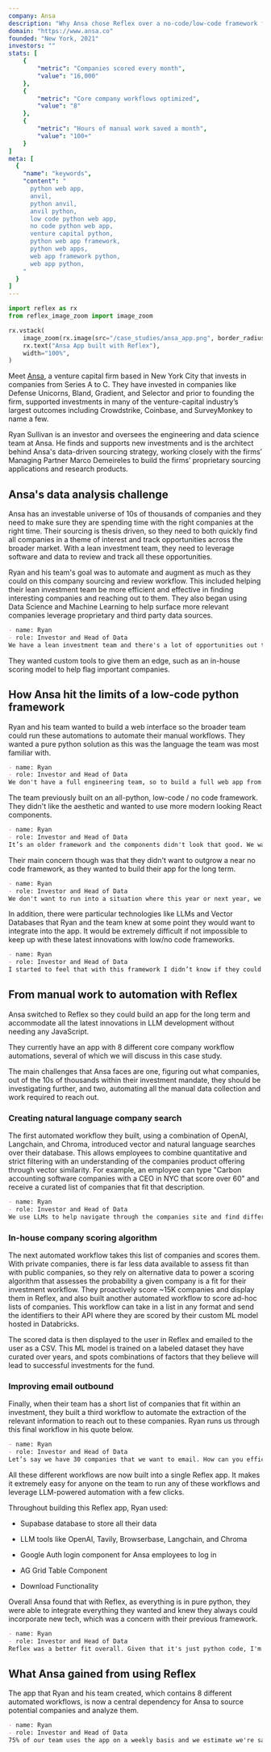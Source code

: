 ```yaml
---
company: Ansa
description: "Why Ansa chose Reflex over a no-code/low-code framework for their workflow automations"
domain: "https://www.ansa.co"
founded: "New York, 2021"
investors: ""
stats: [
    {
        "metric": "Companies scored every month",
        "value": "16,000"
    },
    {
        "metric": "Core company workflows optimized",
        "value": "8"
    },
    {
        "metric": "Hours of manual work saved a month",
        "value": "100+"
    }
]
meta: [
  {
    "name": "keywords",
    "content": "
      python web app,
      anvil,
      python anvil,
      anvil python,
      low code python web app,
      no code python web app,
      venture capital python,
      python web app framework,
      python web apps,
      web app framework python,
      web app python,
    "
  }
]
---
```


```python exec
import reflex as rx
from reflex_image_zoom import image_zoom
```

```python eval
rx.vstack(
    image_zoom(rx.image(src="/case_studies/ansa_app.png", border_radius="10px", alt="Ansa App")),
    rx.text("Ansa App built with Reflex"),
    width="100%",
)
```

Meet [Ansa](www.ansa.co), a venture capital firm based in New York City that invests in companies from Series A to C. They have invested in companies like Defense Unicorns, Bland, Gradient, and Selector and prior to founding the firm, supported investments in many of the venture-capital industry’s largest outcomes including Crowdstrike, Coinbase, and SurveyMonkey to name a few.

Ryan Sullivan is an investor and oversees the engineering and data science team at Ansa. He finds and supports new investments and is the architect behind Ansa's data-driven sourcing strategy, working closely with the firms’ Managing Partner Marco Demeireles to build the firms’ proprietary sourcing applications and research products.


## Ansa's data analysis challenge

Ansa has an investable universe of 10s of thousands of companies and they need to make sure they are spending time with the right companies at the right time. Their sourcing is thesis driven, so they need to both quickly find all companies in a theme of interest and track opportunities across the broader market. With a lean investment team, they need to leverage software and data to review and track all these opportunities.

Ryan and his team's goal was to automate and augment as much as they could on this company sourcing and review workflow. This included helping their lean investment team be more efficient and effective in finding interesting companies and reaching out to them. They also began using Data Science and Machine Learning to help surface more relevant companies leverage proprietary and third party data sources. 

```md quote
- name: Ryan
- role: Investor and Head of Data
We have a lean investment team and there's a lot of opportunities out there, so we're trying to automate as much as we can on the workflow side to help our team be efficient and research, review, and reach out to as many companies as possible.
```

They wanted custom tools to give them an edge, such as an in-house scoring model to help flag important companies.


## How Ansa hit the limits of a low-code python framework

Ryan and his team wanted to build a web interface so the broader team could run these automations to automate their manual workflows. They wanted a pure python solution as this was the language the team was most familiar with. 

```md quote
- name: Ryan
- role: Investor and Head of Data
We don't have a full engineering team, so to build a full web app from scratch seemed like a lot to manage. In addition, our team is mostly data engineers / analysts so we are far more comfortable with Python than JavaScript.
```

The team previously built on an all-python, low-code / no code framework. They didn't like the aesthetic and wanted to use more modern looking React components.

```md quote
- name: Ryan
- role: Investor and Head of Data
It’s an older framework and the components didn't look that good. We wanted to use react components and just make it look a little bit more modern.
```

Their main concern though was that they didn't want to outgrow a near no code framework, as they wanted to build their app for the long term.


```md quote
- name: Ryan
- role: Investor and Head of Data
We don't want to run into a situation where this year or next year, we want to add more functionality that this low code framework doesn't have and we're not able to integrate it. Additionally, the rate of improvement and development velocity from the Reflex team gave us confidence that their offering would continue to improve over time. We're building this for the long term and we want to make sure we both have the flexibility to not outgrow it and are working with the best out there. 
```

In addition, there were particular technologies like LLMs and Vector Databases that Ryan and the team knew at some point they would want to integrate into the app. It would be extremely difficult if not impossible to keep up with these latest innovations with low/no code frameworks.


```md quote
- name: Ryan
- role: Investor and Head of Data
I started to feel that with this framework I didn’t know if they could keep up with the pace of new developments with LLMs. They abstract a lot of the backend, so it's difficult to install third party libaries and you don't have full control over the database. For example some of the newer stuff we do with vector databases, embeddings models, or LLMs would be harder to do with this framework as we'd have to move off their native database.
```


## From manual work to automation with Reflex

Ansa switched to Reflex so they could build an app for the long term and accommodate all the latest innovations in LLM development without needing any JavaScript.

They currently have an app with 8 different core company workflow automations, several of which we will discuss in this case study. 

The main challenges that Ansa faces are one, figuring out what companies, out of the 10s of thousands within their investment mandate, they should be investigating further, and two, automating all the manual data collection and work required to reach out.


### Creating natural language company search 

The first automated workflow they built, using a combination of OpenAI, Langchain, and Chroma, introduced vector and natural language searches over their database. This allows employees to combine quantitative and strict filtering with an understanding of the companies product offering through vector similarity. For example, an employee can type "Carbon accounting software companies with a CEO in NYC that score over 60" and receive a curated list of companies that fit that description.

```md quote
- name: Ryan
- role: Investor and Head of Data
We use LLMs to help navigate through the companies site and find different details. For example the customer page for one website, may be different from another. The LLM then summarizes all that data and creates embeddings on them and then we use that for the searches. The LLMs help us normalize across different companies, even if pages are named differently, so we can easily search through all of them and figure out what the company does.
```

### In-house company scoring algorithm 

The next automated workflow takes this list of companies and scores them. With private companies, there is far less data available to assess fit than with public companies, so they rely on alternative data to power a scoring algorithm that assesses the probability a given company is a fit for their investment workflow. They proactively score ~15K companies and display them in Reflex, and also built another automated workflow to score ad-hoc lists of companies. This workflow can take in a list in any format and send the identifiers to their API where they are scored by their custom ML model hosted in Databricks. 

The scored data is then displayed to the user in Reflex and emailed to the user as a CSV. This ML model is trained on a labeled dataset they have curated over years, and spots combinations of factors that they believe will lead to successful investments for the fund. 


### Improving email outbound 

Finally, when their team has a short list of companies that fit within an investment, they built a third workflow to automate the extraction of the relevant information to reach out to these companies. Ryan runs us through this final workflow in his quote below.


```md quote
- name: Ryan
- role: Investor and Head of Data
Let’s say we have 30 companies that we want to email. How can you efficiently send a custom note to each of these companies and track it properly? We launch a script, that runs through a Reflex background event, that'll go through each company, check the CRM ownership, fill out relevant fields and find the best person to reach out to. A lot of times, especially with early stage companies, data is missing or partially complete. So this workflow will leverage LLMs throughout the process to handle fuzzy matching and make contextual decisions, as well as proactively summarize company content, news, and relevant Ansa content to help support the email writing. Before we would do this all manually, now with this new workflow in Reflex, we've taken what was once 30+ clicks across 5 different apps and made it 5x faster with 2 clicks across 2 apps.
```

All these different workflows are now built into a single Reflex app. It makes it extremely easy for anyone on the team to run any of these workflows and leverage LLM-powered automation with a few clicks.

Throughout building this Reflex app, Ryan used:

- Supabase database to store all their data

- LLM tools like OpenAI, Tavily, Browserbase, Langchain, and Chroma 

- Google Auth login component for Ansa employees to log in

- AG Grid Table Component

- Download Functionality 


Overall Ansa found that with Reflex, as everything is in pure python, they were able to integrate everything they wanted and knew they always could incorporate new tech, which was a concern with their previous framework.


```md quote
- name: Ryan
- role: Investor and Head of Data
Reflex was a better fit overall. Given that it's just python code, I'm always comfortable that we'll be able use different tools and to figure out how to make it work with Reflex versus being stuck with the integrations that our old solution had.
```


## What Ansa gained from using Reflex

The app that Ryan and his team created, which contains 8 different automated workflows, is now a central dependency for Ansa to source potential companies and analyze them.

```md quote
- name: Ryan
- role: Investor and Head of Data
75% of our team uses the app on a weekly basis and we estimate we're saving over ~100 team hours per month.
```
